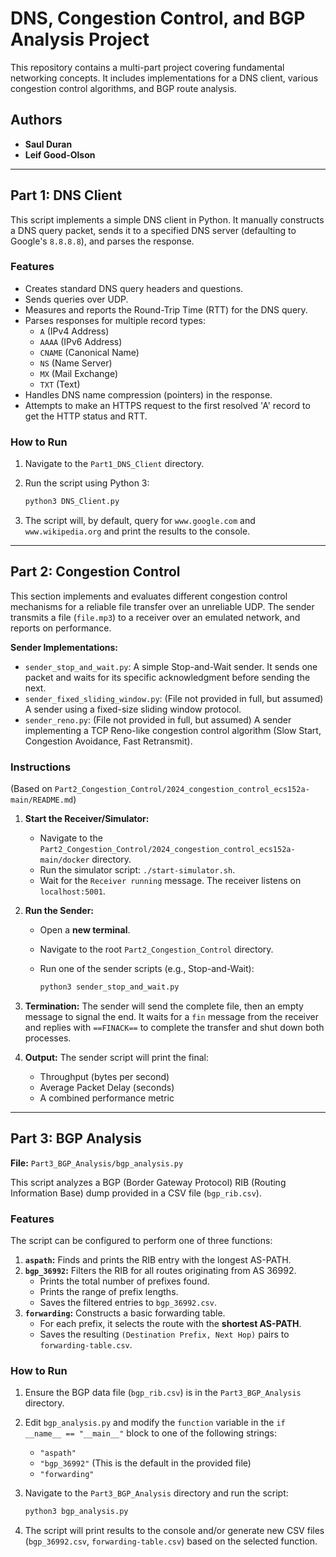 # DNS, Congestion Control, and BGP Analysis Project

This repository contains a multi-part project covering fundamental networking concepts. It includes implementations for a DNS client, various congestion control algorithms, and BGP route analysis.

## Authors

* **Saul Duran** 
* **Leif Good-Olson** 

---

## Part 1: DNS Client

This script implements a simple DNS client in Python. It manually constructs a DNS query packet, sends it to a specified DNS server (defaulting to Google's `8.8.8.8`), and parses the response.

### Features

* Creates standard DNS query headers and questions.
* Sends queries over UDP.
* Measures and reports the Round-Trip Time (RTT) for the DNS query.
* Parses responses for multiple record types:
    * `A` (IPv4 Address)
    * `AAAA` (IPv6 Address)
    * `CNAME` (Canonical Name)
    * `NS` (Name Server)
    * `MX` (Mail Exchange)
    * `TXT` (Text)
* Handles DNS name compression (pointers) in the response.
* Attempts to make an HTTPS request to the first resolved 'A' record to get the HTTP status and RTT.

### How to Run

1.  Navigate to the `Part1_DNS_Client` directory.
2.  Run the script using Python 3:

    ```bash
    python3 DNS_Client.py
    ```

3.  The script will, by default, query for `www.google.com` and `www.wikipedia.org` and print the results to the console.

---

## Part 2: Congestion Control

This section implements and evaluates different congestion control mechanisms for a reliable file transfer over an unreliable UDP. The sender transmits a file (`file.mp3`) to a receiver over an emulated network, and reports on performance.

**Sender Implementations:**

* `sender_stop_and_wait.py`: A simple Stop-and-Wait sender. It sends one packet and waits for its specific acknowledgment before sending the next.
* `sender_fixed_sliding_window.py`: (File not provided in full, but assumed) A sender using a fixed-size sliding window protocol.
* `sender_reno.py`: (File not provided in full, but assumed) A sender implementing a TCP Reno-like congestion control algorithm (Slow Start, Congestion Avoidance, Fast Retransmit).

### Instructions

(Based on `Part2_Congestion_Control/2024_congestion_control_ecs152a-main/README.md`)

1.  **Start the Receiver/Simulator:**
    * Navigate to the `Part2_Congestion_Control/2024_congestion_control_ecs152a-main/docker` directory.
    * Run the simulator script: `./start-simulator.sh`.
    * Wait for the `Receiver running` message. The receiver listens on `localhost:5001`.

2.  **Run the Sender:**
    * Open a **new terminal**.
    * Navigate to the root `Part2_Congestion_Control` directory.
    * Run one of the sender scripts (e.g., Stop-and-Wait):

        ```bash
        python3 sender_stop_and_wait.py
        ```

3.  **Termination:**
    The sender will send the complete file, then an empty message to signal the end. It waits for a `fin` message from the receiver and replies with `==FINACK==` to complete the transfer and shut down both processes.

4.  **Output:**
    The sender script will print the final:
    * Throughput (bytes per second)
    * Average Packet Delay (seconds)
    * A combined performance metric

---

## Part 3: BGP Analysis

**File:** `Part3_BGP_Analysis/bgp_analysis.py`

This script analyzes a BGP (Border Gateway Protocol) RIB (Routing Information Base) dump provided in a CSV file (`bgp_rib.csv`).

### Features

The script can be configured to perform one of three functions:

1.  **`aspath`:** Finds and prints the RIB entry with the longest AS-PATH.
2.  **`bgp_36992`:** Filters the RIB for all routes originating from AS 36992.
    * Prints the total number of prefixes found.
    * Prints the range of prefix lengths.
    * Saves the filtered entries to `bgp_36992.csv`.
3.  **`forwarding`:** Constructs a basic forwarding table.
    * For each prefix, it selects the route with the **shortest AS-PATH**.
    * Saves the resulting `(Destination Prefix, Next Hop)` pairs to `forwarding-table.csv`.

### How to Run

1.  Ensure the BGP data file (`bgp_rib.csv`) is in the `Part3_BGP_Analysis` directory.
2.  Edit `bgp_analysis.py` and modify the `function` variable in the `if __name__ == "__main__"` block to one of the following strings:
    * `"aspath"`
    * `"bgp_36992"` (This is the default in the provided file)
    * `"forwarding"`
3.  Navigate to the `Part3_BGP_Analysis` directory and run the script:

    ```bash
    python3 bgp_analysis.py
    ```

4.  The script will print results to the console and/or generate new CSV files (`bgp_36992.csv`, `forwarding-table.csv`) based on the selected function.
